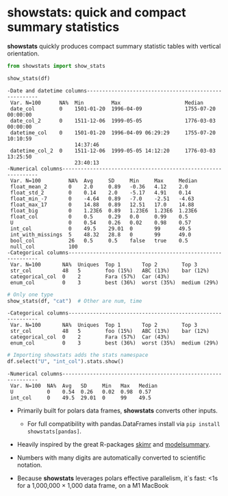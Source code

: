 # showstats: quick and compact summary statistics


**showstats** quickly produces compact summary statistic tables with
vertical orientation.

``` python
from showstats import show_stats

show_stats(df)
```

    -Date and datetime columns------------------------------------------------------
     Var. N=100      NA%  Min         Max                     Median                
     date_col        0    1501-01-20  1996-04-09              1755-07-20 00:00:00   
     date_col_2      0    1511-12-06  1999-05-05              1776-03-03 00:00:00   
     datetime_col    0    1501-01-20  1996-04-09 06:29:29     1755-07-20 10:10:59   
                          14:37:46                                                  
     datetime_col_2  0    1511-12-06  1999-05-05 14:12:20     1776-03-03 13:25:50   
                          23:40:13                                                  
    -Numerical columns--------------------------------------------------------------
     Var. N=100         NA%  Avg     SD     Min     Max     Median 
     float_mean_2       0    2.0     0.89   -0.36   4.12    2.0    
     float_std_2        0    0.14    2.0    -5.17   4.91    0.14   
     float_min_-7       0    -4.64   0.89   -7.0    -2.51   -4.63  
     float_max_17       0    14.88   0.89   12.51   17.0    14.88  
     float_big          0    1.23E6  0.89   1.23E6  1.23E6  1.23E6 
     float_col          0    0.5     0.29   0.0     0.99    0.5    
     U                  0    0.54    0.26   0.02    0.98    0.57   
     int_col            0    49.5    29.01  0       99      49.5   
     int_with_missings  5    48.32   28.8   0       99      49.0   
     bool_col           26   0.5     0.5    false   true    0.5    
     null_col           100                                        
    -Categorical columns------------------------------------------------------------
     Var. N=100       NA%  Uniques  Top 1       Top 2        Top 3        
     str_col          48   5        foo (15%)   ABC (13%)    bar (12%)    
     categorical_col  0    2        Fara (57%)  Car (43%)                 
     enum_col         0    3        best (36%)  worst (35%)  medium (29%) 

``` python
# Only one type
show_stats(df, "cat")  # Other are num, time
```

    -Categorical columns------------------------------------------------------------
     Var. N=100       NA%  Uniques  Top 1       Top 2        Top 3        
     str_col          48   5        foo (15%)   ABC (13%)    bar (12%)    
     categorical_col  0    2        Fara (57%)  Car (43%)                 
     enum_col         0    3        best (36%)  worst (35%)  medium (29%) 

``` python
# Importing showstats adds the stats namespace
df.select("U", "int_col").stats.show()
```

    -Numerical columns--------------------------------------------------------------
     Var. N=100  NA%  Avg   SD     Min   Max   Median 
     U           0    0.54  0.26   0.02  0.98  0.57   
     int_col     0    49.5  29.01  0     99    49.5   

- Primarily built for polars data frames, **showstats** converts other
  inputs.

  - For full compatibility with pandas.DataFrames install via
    `pip install showstats[pandas]`.

- Heavily inspired by the great R-packages
  [skimr](https://github.com/ropensci/skimr) and
  [modelsummary](https://modelsummary.com/vignettes/datasummary.html).

- Numbers with many digits are automatically converted to scientific
  notation.

- Because **showstats** leverages polars effective parallelism, it\`s fast: \<1s for a 1,000,000 × 1,000 data frame, on a M1 MacBook
